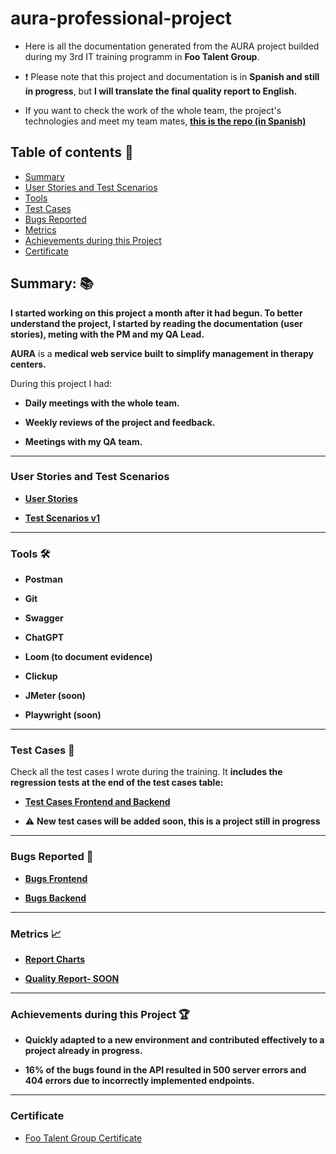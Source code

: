 # aura-professional-project

- Here is all the documentation generated from the AURA project builded during my 3rd IT training programm in **Foo Talent Group**.

- ❗ Please note that this project and documentation is in **Spanish and still in progress**, but **I will translate the final quality report to English.**
  
- If you want to check the work of the whole team, the project's technologies and meet my team mates, **[this is the repo (in Spanish)](https://github.com/FooTalentGroup/AURA)**

## Table of contents 📖

- [Summary](https://github.com/marianaluduena/aura-professional-project/blob/main/README.md#summary-)
- [User Stories and Test Scenarios](https://github.com/marianaluduena/aura-professional-project/blob/main/README.md#user-stories-and-test-scenarios)
- [Tools](https://github.com/marianaluduena/aura-professional-project/blob/main/README.md#tools-%EF%B8%8F)
- [Test Cases](https://github.com/marianaluduena/aura-professional-project/blob/main/README.md#test-cases-)
- [Bugs Reported](https://github.com/marianaluduena/aura-professional-project/blob/main/README.md#bugs-reported-)
- [Metrics](https://github.com/marianaluduena/aura-professional-project/blob/main/README.md#metrics-)
- [Achievements during this Project](https://github.com/marianaluduena/aura-professional-project/blob/main/README.md#achievements-during-this-project-)
- [Certificate]()

## Summary: 📚

**I started working on this project a month after it had begun. To better understand the project, I started by reading the documentation (user stories), meting with the PM and my QA Lead.**

**AURA** is a **medical web service built to simplify management in therapy centers.**

During this project I had:

- **Daily meetings with the whole team.**
  
- **Weekly reviews of the project and feedback.** 

- **Meetings with my QA team.**

  
 ----------------------------------------------

### User Stories and Test Scenarios

- **[User Stories](https://drive.google.com/file/d/1xtlF7jTkjpGEelxs6mkp0xBzNQW-PNNE/view?usp=sharing)**
  
- **[Test Scenarios v1](https://drive.google.com/file/d/1J8lDR_J574czhqENIHL_8c28UPUUzWJG/view?usp=drive_link)**

----------------------------------------------

### Tools 🛠️

- **Postman**
  
- **Git**
  
- **Swagger**
  
- **ChatGPT**
  
- **Loom (to document evidence)**
  
- **Clickup**
  
- **JMeter (soon)**
  
- **Playwright (soon)**
  
----------------------------------------------

### Test Cases 🧪

 Check all the test cases I wrote during the training. It **includes the regression tests at the end of the test cases table:**
  
- **[Test Cases Frontend and Backend](https://docs.google.com/spreadsheets/d/1hx5iP6PHdi9aRmCx3RxmzY81NeUtTOVbyuW3f8nZBhw/edit?usp=sharing)**
  
- ⚠️ **New test cases will be added soon, this is a project still in progress**

----------------------------------------------

### Bugs Reported 🐞

- **[Bugs Frontend](https://drive.google.com/drive/folders/1qRcUYEK-KWl44ho1kyOCo_NW6pZleNTl?usp=sharing)**
  
- **[Bugs Backend](https://drive.google.com/drive/folders/1mL9B841R20elPBLwwDl3HtMwMyIo-BxM?usp=drive_link)**

----------------------------------------------


### Metrics 📈

- **[Report Charts](https://docs.google.com/spreadsheets/d/1qvZpIQ7seg-PsZmBNYIQ7yKnAbGCR3TLueGjDdOE4Lw/edit?usp=sharing)**
  
- **[Quality Report- SOON](#)**
  
----------------------------------------------

### Achievements during this Project 🏆
  
- **Quickly adapted to a new environment and contributed effectively to a project already in progress.**
  
- **16% of the bugs found in the API resulted in 500 server errors and 404 errors due to incorrectly implemented endpoints.**

----------------------------------------------

### Certificate

- [Foo Talent Group Certificate](https://drive.google.com/file/d/1pGWaoPqNjZwKWGeyROKpmOLwJgzg9n7k/view?usp=drive_link)
  
